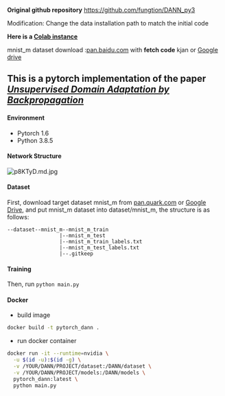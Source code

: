 **Original github repository** https://github.com/fungtion/DANN_py3

Modification: Change the  data installation path to match the initial code

**Here is a [Colab instance](https://colab.research.google.com/drive/1BCcLFwpgPhzpX31Y2MryX30_qVaMghU0?usp=sharing)**

mnist_m dataset download :[pan.baidu.com](https://pan.baidu.com/s/1pXaMkVsQf_yUT51SeYh27g) with **fetch code** kjan or [Google drive](https://drive.google.com/open?id=0B_tExHiYS-0veklUZHFYT19KYjg)

## This is a pytorch implementation of the paper *[Unsupervised Domain Adaptation by Backpropagation](http://sites.skoltech.ru/compvision/projects/grl/)*


#### Environment
- Pytorch 1.6
- Python 3.8.5

#### Network Structure


![p8KTyD.md.jpg](https://s1.ax1x.com/2018/01/12/p8KTyD.md.jpg)

#### Dataset

First, download target dataset mnist_m from [pan.quark.com](https://pan.quark.cn/s/f4002a4fadbc) or [Google Drive](https://drive.google.com/open?id=0B_tExHiYS-0veklUZHFYT19KYjg), and put mnist_m dataset into dataset/mnist_m, the structure is as follows:

```
--dataset--mnist_m--mnist_m_train
                 |--mnist_m_test
                 |--mnist_m_train_labels.txt
                 |--mnist_m_test_labels.txt
                 |--.gitkeep

```

#### Training

Then, run `python main.py`


#### Docker

- build image

```bash
docker build -t pytorch_dann .
```

- run docker container

```bash
docker run -it --runtime=nvidia \
  -u $(id -u):$(id -g) \
  -v /YOUR/DANN/PROJECT/dataset:/DANN/dataset \
  -v /YOUR/DANN/PROJECT/models:/DANN/models \
  pytorch_dann:latest \
  python main.py

```


